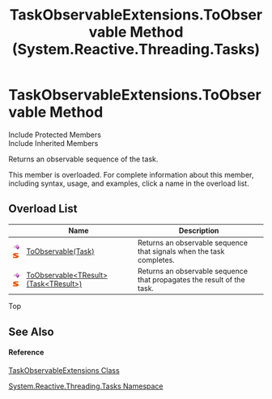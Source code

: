 ﻿---
title: TaskObservableExtensions.ToObservable Method  (System.Reactive.Threading.Tasks)
TOCTitle: ToObservable Method
ms:assetid: Overload:System.Reactive.Threading.Tasks.TaskObservableExtensions.ToObservable
ms:mtpsurl: https://msdn.microsoft.com/en-us/library/system.reactive.threading.tasks.taskobservableextensions.toobservable(v=VS.103)
ms:contentKeyID: 36069975
ms.date: 06/28/2011
mtps_version: v=VS.103
f1_keywords:
- System.Reactive.Threading.Tasks.TaskObservableExtensions.ToObservable
- System.Reactive.Threading.Tasks.TaskObservableExtensions.ToObservable``1
dev_langs:
- CSharp
- JScript
- VB
- FSharp
---

# TaskObservableExtensions.ToObservable Method

Include Protected Members  
Include Inherited Members  

Returns an observable sequence of the task.

This member is overloaded. For complete information about this member, including syntax, usage, and examples, click a name in the overload list.

## Overload List

<table>
<thead>
<tr class="header">
<th> </th>
<th>Name</th>
<th>Description</th>
</tr>
</thead>
<tbody>
<tr class="odd">
<td><img src="images\Hh303103.pubmethod(en-us,VS.103).gif" title="Public method" alt="Public method" /><img src="images\Hh244319.static(en-us,VS.103).gif" title="Static member" alt="Static member" /></td>
<td><a href="https://msdn.microsoft.com/en-us/library/m:system.reactive.threading.tasks.taskobservableextensions.toobservable(system.threading.tasks.task)(v=VS.103)">ToObservable(Task)</a></td>
<td>Returns an observable sequence that signals when the task completes.</td>
</tr>
<tr class="even">
<td><img src="images\Hh303103.pubmethod(en-us,VS.103).gif" title="Public method" alt="Public method" /><img src="images\Hh244319.static(en-us,VS.103).gif" title="Static member" alt="Static member" /></td>
<td><a href="https://msdn.microsoft.com/en-us/library/m:system.reactive.threading.tasks.taskobservableextensions.toobservable%60%601(system.threading.tasks.task%7b%60%600%7d)(v=VS.103)">ToObservable&lt;TResult&gt;(Task&lt;TResult&gt;)</a></td>
<td>Returns an observable sequence that propagates the result of the task.</td>
</tr>
</tbody>
</table>

Top

## See Also

#### Reference

[TaskObservableExtensions Class](hh229375\(v=vs.103\).md)

[System.Reactive.Threading.Tasks Namespace](hh229611\(v=vs.103\).md)

